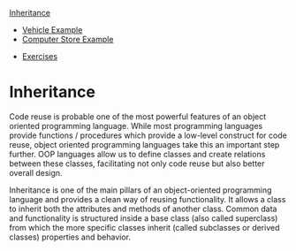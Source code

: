 [Inheritance](../inheritance/readme.md)
* [Vehicle Example](../inheritance/vehicles_example.md)
* [Computer Store Example](../inheritance/computer_store_example.md)
<!-- * [Summary](../inheritance/summary.md) -->
<!-- * [Quiz](../inheritance/quiz.md) -->
* [Exercises](../inheritance/exercises.md)

<!-- [TODO] Part of this chapter should be refactored to the OOT course. Making it language independent. -->

# Inheritance

Code reuse is probable one of the most powerful features of an object oriented programming language. While most programming languages provide functions / procedures which provide a low-level construct for code reuse, object oriented programming languages take this an important step further. OOP languages allow us to define classes and create relations between these classes, facilitating not only code reuse but also better overall design.

Inheritance is one of the main pillars of an object-oriented programming language and provides a clean way of reusing functionality. It allows a class to inherit both the attributes and methods of another class. Common data and functionality is structured inside a base class (also called superclass) from which the more specific classes inherit (called subclasses or derived classes) properties and behavior.
